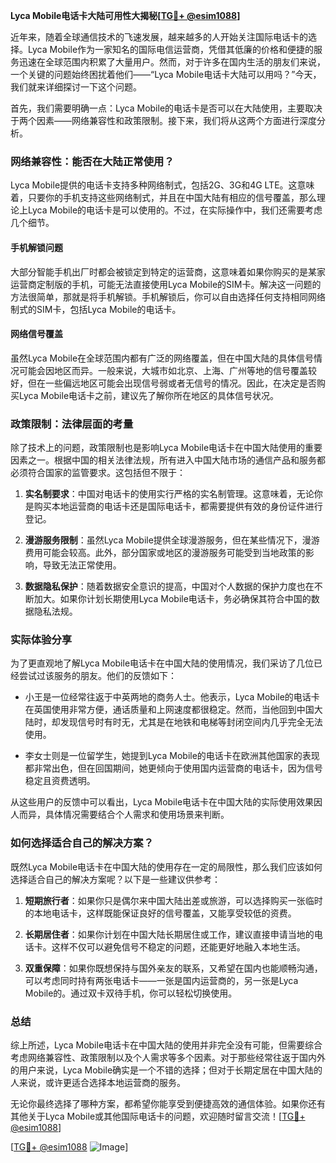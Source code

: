 **Lyca Mobile电话卡大陆可用性大揭秘[[TG💪+ @esim1088](https://t.me/s/esim1088)]**

近年来，随着全球通信技术的飞速发展，越来越多的人开始关注国际电话卡的选择。Lyca Mobile作为一家知名的国际电信运营商，凭借其低廉的价格和便捷的服务迅速在全球范围内积累了大量用户。然而，对于许多在国内生活的朋友们来说，一个关键的问题始终困扰着他们——“Lyca Mobile电话卡大陆可以用吗？”今天，我们就来详细探讨一下这个问题。

首先，我们需要明确一点：Lyca Mobile的电话卡是否可以在大陆使用，主要取决于两个因素——网络兼容性和政策限制。接下来，我们将从这两个方面进行深度分析。

### 网络兼容性：能否在大陆正常使用？

Lyca Mobile提供的电话卡支持多种网络制式，包括2G、3G和4G LTE。这意味着，只要你的手机支持这些网络制式，并且在中国大陆有相应的信号覆盖，那么理论上Lyca Mobile的电话卡是可以使用的。不过，在实际操作中，我们还需要考虑几个细节。

#### 手机解锁问题

大部分智能手机出厂时都会被锁定到特定的运营商，这意味着如果你购买的是某家运营商定制版的手机，可能无法直接使用Lyca Mobile的SIM卡。解决这一问题的方法很简单，那就是将手机解锁。手机解锁后，你可以自由选择任何支持相同网络制式的SIM卡，包括Lyca Mobile的电话卡。

#### 网络信号覆盖

虽然Lyca Mobile在全球范围内都有广泛的网络覆盖，但在中国大陆的具体信号情况可能会因地区而异。一般来说，大城市如北京、上海、广州等地的信号覆盖较好，但在一些偏远地区可能会出现信号弱或者无信号的情况。因此，在决定是否购买Lyca Mobile电话卡之前，建议先了解你所在地区的具体信号状况。

### 政策限制：法律层面的考量

除了技术上的问题，政策限制也是影响Lyca Mobile电话卡在中国大陆使用的重要因素之一。根据中国的相关法律法规，所有进入中国大陆市场的通信产品和服务都必须符合国家的监管要求。这包括但不限于：

1. **实名制要求**：中国对电话卡的使用实行严格的实名制管理。这意味着，无论你是购买本地运营商的电话卡还是国际电话卡，都需要提供有效的身份证件进行登记。
   
2. **漫游服务限制**：虽然Lyca Mobile提供全球漫游服务，但在某些情况下，漫游费用可能会较高。此外，部分国家或地区的漫游服务可能受到当地政策的影响，导致无法正常使用。

3. **数据隐私保护**：随着数据安全意识的提高，中国对个人数据的保护力度也在不断加大。如果你计划长期使用Lyca Mobile电话卡，务必确保其符合中国的数据隐私法规。

### 实际体验分享

为了更直观地了解Lyca Mobile电话卡在中国大陆的使用情况，我们采访了几位已经尝试过该服务的朋友。他们的反馈如下：

- 小王是一位经常往返于中英两地的商务人士。他表示，Lyca Mobile的电话卡在英国使用非常方便，通话质量和上网速度都很稳定。然而，当他回到中国大陆时，却发现信号时有时无，尤其是在地铁和电梯等封闭空间内几乎完全无法使用。
  
- 李女士则是一位留学生，她提到Lyca Mobile的电话卡在欧洲其他国家的表现都非常出色，但在回国期间，她更倾向于使用国内运营商的电话卡，因为信号稳定且资费透明。

从这些用户的反馈中可以看出，Lyca Mobile电话卡在中国大陆的实际使用效果因人而异，具体情况需要结合个人需求和使用场景来判断。

### 如何选择适合自己的解决方案？

既然Lyca Mobile电话卡在中国大陆的使用存在一定的局限性，那么我们应该如何选择适合自己的解决方案呢？以下是一些建议供参考：

1. **短期旅行者**：如果你只是偶尔来中国大陆出差或旅游，可以选择购买一张临时的本地电话卡，这样既能保证良好的信号覆盖，又能享受较低的资费。

2. **长期居住者**：如果你计划在中国大陆长期居住或工作，建议直接申请当地的电话卡。这样不仅可以避免信号不稳定的问题，还能更好地融入本地生活。

3. **双重保障**：如果你既想保持与国外亲友的联系，又希望在国内也能顺畅沟通，可以考虑同时持有两张电话卡——一张是国内运营商的，另一张是Lyca Mobile的。通过双卡双待手机，你可以轻松切换使用。

### 总结

综上所述，Lyca Mobile电话卡在中国大陆的使用并非完全没有可能，但需要综合考虑网络兼容性、政策限制以及个人需求等多个因素。对于那些经常往返于国内外的用户来说，Lyca Mobile确实是一个不错的选择；但对于长期定居在中国大陆的人来说，或许更适合选择本地运营商的服务。

无论你最终选择了哪种方案，都希望你能享受到便捷高效的通信体验。如果你还有其他关于Lyca Mobile或其他国际电话卡的问题，欢迎随时留言交流！[[TG💪+ @esim1088](https://t.me/s/esim1088)]

[[TG💪+ @esim1088](https://t.me/s/esim1088) ![Image](https://i.postimg.cc/4NQfJmqS/Snipaste-2025-05-13-00-14-12.png)]